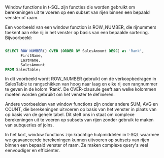 Window functions in t-SQL zijn functies die worden gebruikt om berekeningen uit te voeren op een subset van rijen binnen een bepaald venster of raam.

Een voorbeeld van een window function is ROW_NUMBER, die rijnummers toekent aan elke rij in het venster op basis van een bepaalde sortering. Bijvoorbeeld:

```sql

SELECT ROW_NUMBER() OVER (ORDER BY SalesAmount DESC) as 'Rank', 
       FirstName, 
       LastName, 
       SalesAmount 
FROM SalesTable;
```
In dit voorbeeld wordt ROW_NUMBER gebruikt om de verkoopbedragen in SalesTable te rangschikken van hoog naar laag en elke rij een rangnummer te geven in de kolom 'Rank'. De OVER-clausule geeft aan welke kolommen moeten worden gebruikt om het venster te definiëren.

Andere voorbeelden van window functions zijn onder andere SUM, AVG en COUNT, die berekeningen uitvoeren op basis van het venster in plaats van op basis van de gehele tabel. Dit stelt ons in staat om complexe berekeningen uit te voeren op subsets van rijen zonder gebruik te maken van subqueries of joins.

In het kort, window functions zijn krachtige hulpmiddelen in t-SQL waarmee we geavanceerde berekeningen kunnen uitvoeren op subsets van rijen binnen een bepaald venster of raam. Ze maken complexe query's veel eenvoudiger en efficiënter.